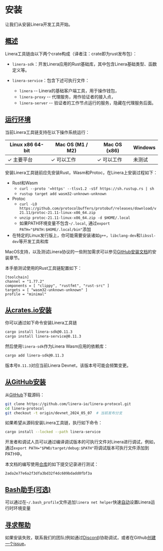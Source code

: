 # 安装

让我们从安装Linera开发工具开始。

## [概述](zh_CN/developers/getting_started/installation.md#概述)

Linera工具链由以下两个crate构成（译者注：crate即为rust发布包）：

- `linera-sdk`：开发Linera应用的Rust基础库，其中包含Linera基础类型、函数定义等。

- `linera-service`：包含下述可执行文件：
  - `linera` -- Linera的基础客户端工具，用于操作钱包，
  - `linera-proxy` -- 代理服务，用作验证者的接入点，
  - `linera-server` -- 验证者的工作节点运行的服务，隐藏在代理服务后面。

## [运行环境](zh_CN/developers/getting_started/installation.md#运行环境)

当前Linera工具链支持在以下操作系统运行：

| Linux x86 64-bit | Mac OS (M1 / M2) | Mac OS (x86) | Windows  |
| ---------------- | ---------------- | ------------ | -------- |
| ✓ 主要平台  | ✓ 可以工作        | ✓ 可以工作    | 未测试 |

安装Linera工具链前应先安装Rust，Wasm和Protoc，在Linera上安装过程如下：

- Rust和Wasm
  - `curl --proto '=https' --tlsv1.2 -sSf https://sh.rustup.rs | sh`
  - `rustup target add wasm32-unknown-unknown`
- Protoc
  - `curl -LO https://github.com/protocolbuffers/protobuf/releases/download/v21.11/protoc-21.11-linux-x86_64.zip`
  - `unzip protoc-21.11-linux-x86_64.zip -d $HOME/.local`
  - 如果PATH环境变量不包含`~/.local`, 通过`export PATH="$PATH:$HOME/.local/bin"`添加
- 在特定的Linux发行版上，你可能需要安装诸如`g++`，`libclang-dev`和`libssl-dev`等开发工具和库

MacOS支持，以及测试Linera协议的一些附加需求可以参见[GitHub安装文档](https://github.com/linera-io/linera-protocol/blob/main/INSTALL.md)的安装章节。

本手册测试使用的Rust工具链配置如下：

```text
[toolchain]
channel = "1.77.2"
components = [ "clippy", "rustfmt", "rust-src" ]
targets = [ "wasm32-unknown-unknown" ]
profile = "minimal"
```

## [从crates.io安装](zh_CN/developers/getting_started/installation.md#从crates.io安装)

你可以通过如下命令安装Linera工具链

```bash
cargo install linera-sdk@0.11.3
cargo install linera-service@0.11.3
```

然后使用`linera-sdk`作为Linera Wasm应用的依赖库：

```bash
cargo add linera-sdk@0.11.3
```

版本号`0.11.3`对应当前Linera Devnet，该版本号可能会频繁变更。

## [从GitHub安装](zh_CN/developers/getting_started/installation.md#从GitHub安装)
从[GitHub](https://github.com/linera-io/linera-protocol)下载源码：

```bash
git clone https://github.com/linera-io/linera-protocol.git
cd linera-protocol
git checkout -t origin/devnet_2024_05_07  # 当前发布分支
```

如果希望从源码安装Linera工具链，执行如下命令：

```bash
cargo install --locked --path linera-service
```

开发者和调试人员可以通过编译调试版本的可执行文件对Linera进行调试，例如，通过`export PATH="$PWD/target/debug:$PATH"`将调试版本可执行文件添加到PATH中。

本文档的编写使用[仓库](https://github.com/linera-io/linera-protocol)的如下提交记录进行测试：

```text
2ada2e77e6a2f3dfa3bd32f4dc609bdadd0fbf3a
```

## [Bash助手(可选)](zh_CN/developers/getting_started/installation.md#Bash助手(可选))

可以通过在`~/.bash_profile`文件追加`linera net helper`快速[自动](zh_CN/developers/core_concepts/wallets.md#Bash环境自动设置)设置Linera运行时环境变量

## [寻求帮助](zh_CN/developers/getting_started/installation.md#寻求帮助)

如果安装失败，联系我们的团队(例如通过[Discord](https://discord.gg/linera))协助调试，或者在Github[创建一个issue](https://github.com/linera-io/linera-protocol/issues/new)。
